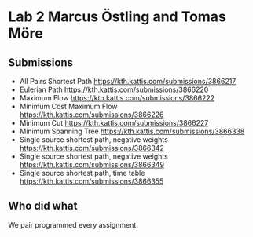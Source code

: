 # Lab 2 Marcus Östling and Tomas Möre
## Submissions
* All Pairs Shortest Path https://kth.kattis.com/submissions/3866217
* Eulerian Path https://kth.kattis.com/submissions/3866220
* Maximum Flow https://kth.kattis.com/submissions/3866222
* Minimum Cost Maximum Flow https://kth.kattis.com/submissions/3866226
* Minimum Cut https://kth.kattis.com/submissions/3866227
* Minimum Spanning Tree https://kth.kattis.com/submissions/3866338
* Single source shortest path, negative weights https://kth.kattis.com/submissions/3866342
* Single source shortest path, negative weights https://kth.kattis.com/submissions/3866349
* Single source shortest path, time table https://kth.kattis.com/submissions/3866355

## Who did what
We pair programmed every assignment.
